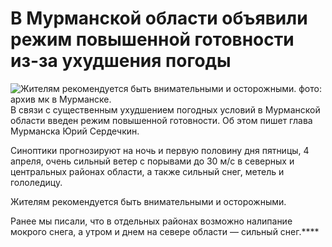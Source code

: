 # В Мурманской области объявили режим повышенной готовности из-за ухудшения погоды
![](https://static.mk.ru/upload/entities/2025/04/03/15/articles/detailPicture/09/b4/b5/fb/c23cec6ae88fb9411179f405f8bf2fe8.jpg "Жителям рекомендуется быть внимательными и осторожными. фото: архив мк в Мурманске.")
В связи с существенным ухудшением погодных условий в Мурманской области введен режим повышенной готовности. Об этом пишет глава Мурманска Юрий Сердечкин.

Синоптики прогнозируют на ночь и первую половину дня пятницы, 4 апреля, очень сильный ветер с порывами до 30 м/с в северных и центральных районах области, а также сильный снег, метель и гололедицу.

Жителям рекомендуется быть внимательными и осторожными.

Ранее мы писали, что в отдельных районах возможно налипание мокрого снега, а утром и днем на севере области — сильный снег.****
